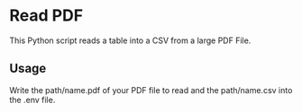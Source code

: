 # Read PDF

This Python script reads a table into a CSV from a large PDF File.

## Usage

Write the path/name.pdf of your PDF file to read and the path/name.csv into the .env file.